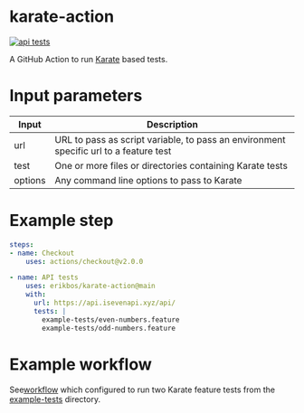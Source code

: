 # karate-action

[![api tests](https://github.com/erikbos/karate-action/actions/workflows/apitests.yml/badge.svg)](https://github.com/erikbos/karate-action/actions/workflows/apitests.yml)

A GitHub Action to run [Karate](https://intuit.github.io/karate/) based tests.

# Input parameters

| Input   | Description                                                                           |
| ------- | ------------------------------------------------------------------------------------- |
| url     | URL to pass as script variable, to pass an environment specific url to a feature test |
| test    | One or more files or directories containing Karate tests                              |
| options | Any command line options to pass to Karate                                            |

# Example step

```yaml
steps:
- name: Checkout
    uses: actions/checkout@v2.0.0

- name: API tests
    uses: erikbos/karate-action@main
    with:
      url: https://api.isevenapi.xyz/api/
      tests: |
        example-tests/even-numbers.feature
        example-tests/odd-numbers.feature
```

# Example workflow

See[workflow](.github/workflows/apitests.yml) which configured to run two Karate feature tests from the [example-tests](example-tests) directory.